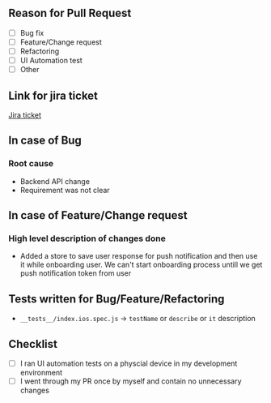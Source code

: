 ## Reason for Pull Request

- [ ] Bug fix
- [ ] Feature/Change request
- [ ] Refactoring
- [ ] UI Automation test
- [ ] Other

## Link for jira ticket
[Jira ticket](https://link.to.jira)

## In case of Bug

### Root cause

- Backend API change
- Requirement was not clear

## In case of Feature/Change request

### High level description of changes done

- Added a store to save user response for push notification and then use it while onboarding user. We can't start onboarding process untill we get push notification token from user

## Tests written for Bug/Feature/Refactoring

- `__tests__/index.ios.spec.js` -> `testName` or `describe` or `it` description

## Checklist

- [ ] I ran UI automation tests on a physcial device in my development environment
- [ ] I went through my PR once by myself and contain no unnecessary changes
